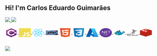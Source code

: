 ## Hi! I'm Carlos Eduardo Guimarães 
 <div>
  <a href="https://github.com/carloseduardogui">
  <img height="180em" src="https://github-readme-stats.vercel.app/api?username=carloseduardogui&show_icons=true&theme=chartreuse-dark&include_all_commits=true&count_private=true"/>
  <img height="180em" src="https://github-readme-stats.vercel.app/api/top-langs/?username=carloseduardogui&layout=compact&langs_count=7&theme=chartreuse-dark"/>
</div>
<div style="display: inline_block"><br>
  <img align="center" alt="Rafa-Csharp" height="30" width="40" src="https://raw.githubusercontent.com/devicons/devicon/master/icons/csharp/csharp-original.svg">
  <img align="center" alt="Rafa-Js" height="30" width="40" src="https://raw.githubusercontent.com/devicons/devicon/master/icons/javascript/javascript-plain.svg">
  <img align="center" alt="Rafa-React" height="30" width="40" src="https://raw.githubusercontent.com/devicons/devicon/master/icons/react/react-original.svg">
  <img align="center" alt="Rafa-Php" height="30" width="40" src="https://raw.githubusercontent.com/devicons/devicon/master/icons/php/php-original.svg">
  <img align="center" alt="Rafa-HTML" height="30" width="40" src="https://raw.githubusercontent.com/devicons/devicon/master/icons/html5/html5-original.svg">
  <img align="center" alt="Rafa-CSS" height="30" width="40" src="https://raw.githubusercontent.com/devicons/devicon/master/icons/css3/css3-original.svg">
  <img align="center" alt="Azure" height="30" width="40" src="https://raw.githubusercontent.com/devicons/devicon/master/icons/azure/azure-original.svg" style="max-width:100%;" />
  <img align="center" alt="DotNet Core" height="30" width="40" src="https://raw.githubusercontent.com/devicons/devicon/master/icons/dotnetcore/dotnetcore-original.svg" style="max-width:100%;" />
   <img align="center" alt="Docker" height="30" width="40" src="https://raw.githubusercontent.com/devicons/devicon/master/icons/docker/docker-original.svg" style="max-width:100%;" />
    <img align="center" alt="Microsoft SQL Server" height="30" width="40" src="https://raw.githubusercontent.com/devicons/devicon/master/icons/microsoftsqlserver/microsoftsqlserver-plain-wordmark.svg" style="max-width:100%;" />
  <img align="center" alt="Redis" height="30" width="40" src="https://raw.githubusercontent.com/devicons/devicon/master/icons/redis/redis-original.svg" style="max-width:100%;" />
</div>
  
  ##
 
<div>
  <a href="https://www.linkedin.com/in/carlos-eduardo-guimaraes/" target="_blank"><img src="https://img.shields.io/badge/-LinkedIn-%230077B5?style=for-the-badge&logo=linkedin&logoColor=white" target="_blank"></a> 
 
</div>

